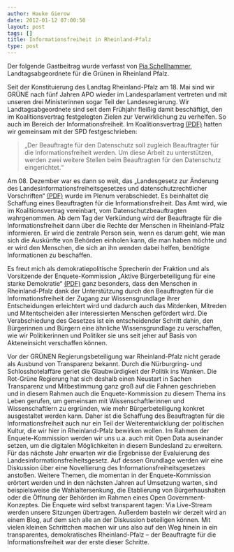 ```yaml
---
author: Hauke Gierow
date: 2012-01-12 07:00:50
layout: post
tags: []
title: Informationsfreiheit in Rheinland-Pfalz
type: post
---
```


Der folgende Gastbeitrag wurde verfasst von [Pia Schellhammer](http://pia-schellhammer.de/), Landtagsabgeordnete für die Grünen in Rheinland Pfalz.

Seit der Konstituierung des Landtag Rheinland-Pfalz am 18. Mai sind wir GRÜNE nach fünf Jahren APO wieder im Landesparlament vertreten und mit unseren drei Ministerinnen sogar Teil der Landesregierung. Wir Landtagsabgeordnete sind seit dem Frühjahr fleißig damit beschäftigt, den im Koalitionsvertrag festgelegten Zielen zur Verwirklichung zu verhelfen. So auch im Bereich der Informationsfreiheit. Im Koalitionsvertrag [(PDF)](http://www.netzpolitik.org/wp-upload/110506_RLP_Koalitionsvertrag_2011-2016.pdf) hatten wir gemeinsam mit der SPD festgeschrieben:

> „Der Beauftragte für den Datenschutz soll zugleich Beauftragter für die Informationsfreiheit werden. Um diese Arbeit zu unterstützen, werden zwei weitere Stellen beim Beauftragten für den Datenschutz eingerichtet.“

Am 08. Dezember war es dann so weit, das „Landesgesetz zur Änderung des Landesinformationsfreiheitsgesetzes und datenschutzrechtlicher Vorschriften“ [(PDF)](http://www.landtag.rlp.de/landtag/drucksachen/437-16.pdf) wurde im Plenum verabschiedet. Es beinhaltet die Schaffung eines Beauftragten für die Informationsfreiheit. Das Amt wird, wie im Koalitionsvertrag vereinbart, vom Datenschutzbeauftragten wahrgenommen. Ab dem Tag der Verkündung wird der Beauftragte für die Informationsfreiheit dann über die Rechte der Menschen in Rheinland-Pfalz informieren. Er wird die zentrale Person sein, wenn es darum geht, wie man sich die Auskünfte von Behörden einholen kann, die man haben möchte und er wird den Menschen, die sich an ihn wenden dabei helfen, benötigte Informationen zu beschaffen.

Es freut mich als demokratiepolitische Sprecherin der Fraktion und als Vorsitzende der Enquete-Kommission „Aktive Bürgerbeteiligung für eine starke Demokratie“ [(PDF)](http://www.landtag.rlp.de/landtag/drucksachen/331-16.pdf) ganz besonders, dass den Menschen in Rheinland-Pfalz dank der Unterstützung durch den Beauftragten für die Informationsfreiheit der Zugang zur Wissensgrundlage ihrer Entscheidungen erleichtert wird und dadurch auch das Mitdenken, Mitreden und Mitentscheiden aller interessierten Menschen gefördert wird. Die Verabschiedung des Gesetzes ist ein entscheidender Schritt dahin, den Bürgerinnen und Bürgern eine ähnliche Wissensgrundlage zu verschaffen, wie wir Politikerinnen und Politiker sie uns seit jeher auf Basis von Akteneinsicht verschaffen können.

Vor der GRÜNEN Regierungsbeteiligung war Rheinland-Pfalz nicht gerade als Ausbund von Transparenz bekannt. Durch die Nürburgring- und Schlosshotelaffäre geriet die Glaubwürdigkeit der Politik ins Wanken. Die Rot-Grüne Regierung hat sich deshalb einen Neustart in Sachen Transparenz und Mitbestimmung ganz groß auf die Fahnen geschrieben und in diesem Rahmen auch die Enquete-Kommission zu diesem Thema ins Leben gerufen, um gemeinsam mit Wissenschaftlerinnen und Wissenschaftlern zu ergründen, wie mehr Bürgerbeteiligung konkret ausgestaltet werden kann. Daher ist die Schaffung des Beauftragten für die Informationsfreiheit auch nur ein Teil der Weiterentwicklung der politischen Kultur, die wir hier in Rheinland-Pfalz bewirken wollen. Im Rahmen der Enquete-Kommission werden wir uns u.a. auch mit Open Data auseinander setzen, um die digitalen Möglichkeiten in diesem Bundesland zu erweitern. Für das nächste Jahr erwarten wir die Ergebnisse der Evaluierung des Landesinformationsfreiheitsgesetz. Auf dessen Grundlage werden wir eine Diskussion über eine Novellierung des Informationsfreiheitsgesetzes anstoßen. Weitere Themen, die momentan in der Enquete-Kommission erörtert werden und in den nächsten Jahren auf Umsetzung warten, sind beispielsweise die Wahlaltersenkung, die Etablierung von Bürgerhaushalten oder die Öffnung der Behörden im Rahmen eines Open Government-Konzeptes. Die Enquete wird selbst transparent tagen: Via Live-Stream werden unsere Sitzungen übertragen. Außerdem basteln wir derzeit wird an einem Blog, auf dem sich alle an der Diskussion beteiligen können. Mit vielen kleinen Schrittchen machen wir uns also auf den Weg hinein in ein transparentes, demokratisches Rheinland-Pfalz – der Beauftragte für die Informationsfreiheit war der erste dieser Schritte.